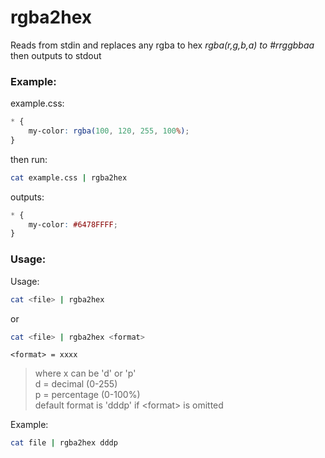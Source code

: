 # rgba2hex
Reads from stdin and replaces any rgba to hex *rgba(r,g,b,a) to #rrggbbaa* then outputs to stdout

### Example:

example.css:
```css
* {
    my-color: rgba(100, 120, 255, 100%);
}
```
then run:
```bash
cat example.css | rgba2hex
```
outputs:
```css
* {
    my-color: #6478FFFF;
}
```

### Usage:
Usage:
```bash
cat <file> | rgba2hex
```
or
```bash
cat <file> | rgba2hex <format>
```
```
<format> = xxxx
```
> where x can be 'd' or 'p'\
> d = decimal (0-255)\
> p = percentage (0-100%)\
> default format is 'dddp' if \<format> is omitted

Example:
```bash
cat file | rgba2hex dddp
```
